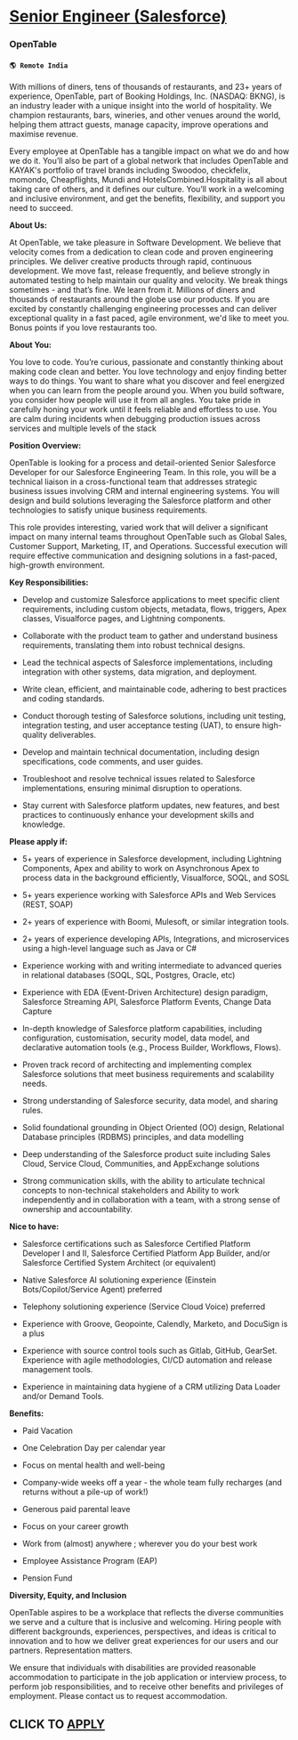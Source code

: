 # [Senior Engineer (Salesforce) ](https://www.remotewlb.com/apply/senior-engineer-salesforce-120413)  
### OpenTable  
#### `🌎 Remote India `  

With millions of diners, tens of thousands of restaurants, and 23+ years of experience, OpenTable, part of Booking Holdings, Inc. (NASDAQ: BKNG), is an industry leader with a unique insight into the world of hospitality. We champion restaurants, bars, wineries, and other venues around the world, helping them attract guests, manage capacity, improve operations and maximise revenue.

Every employee at OpenTable has a tangible impact on what we do and how we do it. You’ll also be part of a global network that includes OpenTable and KAYAK's portfolio of travel brands including Swoodoo, checkfelix, momondo, Cheapflights, Mundi and HotelsCombined.Hospitality is all about taking care of others, and it defines our culture. You’ll work in a welcoming and inclusive environment, and get the benefits, flexibility, and support you need to succeed.

**About Us:**

At OpenTable, we take pleasure in Software Development. We believe that velocity comes from a dedication to clean code and proven engineering principles. We deliver creative products through rapid, continuous development. We move fast, release frequently, and believe strongly in automated testing to help maintain our quality and velocity. We break things sometimes - and that’s fine. We learn from it. Millions of diners and thousands of restaurants around the globe use our products. If you are excited by constantly challenging engineering processes and can deliver exceptional quality in a fast paced, agile environment, we'd like to meet you. Bonus points if you love restaurants too.

**About You:**

You love to code. You’re curious, passionate and constantly thinking about making code clean and better. You love technology and enjoy finding better ways to do things. You want to share what you discover and feel energized when you can learn from the people around you. When you build software, you consider how people will use it from all angles. You take pride in carefully honing your work until it feels reliable and effortless to use. You are calm during incidents when debugging production issues across services and multiple levels of the stack

**Position Overview:**

OpenTable is looking for a process and detail-oriented Senior Salesforce Developer for our Salesforce Engineering Team. In this role, you will be a technical liaison in a cross-functional team that addresses strategic business issues involving CRM and internal engineering systems. You will design and build solutions leveraging the Salesforce platform and other technologies to satisfy unique business requirements.

This role provides interesting, varied work that will deliver a significant impact on many internal teams throughout OpenTable such as Global Sales, Customer Support, Marketing, IT, and Operations. Successful execution will require effective communication and designing solutions in a fast-paced, high-growth environment.

**Key Responsibilities:**

  * Develop and customize Salesforce applications to meet specific client requirements, including custom objects, metadata, flows, triggers, Apex classes, Visualforce pages, and Lightning components.

  * Collaborate with the product team to gather and understand business requirements, translating them into robust technical designs.

  * Lead the technical aspects of Salesforce implementations, including integration with other systems, data migration, and deployment.

  * Write clean, efficient, and maintainable code, adhering to best practices and coding standards.

  * Conduct thorough testing of Salesforce solutions, including unit testing, integration testing, and user acceptance testing (UAT), to ensure high-quality deliverables.

  * Develop and maintain technical documentation, including design specifications, code comments, and user guides.

  * Troubleshoot and resolve technical issues related to Salesforce implementations, ensuring minimal disruption to operations.

  * Stay current with Salesforce platform updates, new features, and best practices to continuously enhance your development skills and knowledge.

**Please apply if:**

  * 5+ years of experience in Salesforce development, including Lightning Components, Apex and ability to work on Asynchronous Apex to process data in the background efficiently, Visualforce, SOQL, and SOSL

  * 5+ years experience working with Salesforce APIs and Web Services (REST, SOAP)

  * 2+ years of experience with Boomi, Mulesoft, or similar integration tools.

  * 2+ years of experience developing APIs, Integrations, and microservices using a high-level language such as Java or C#

  * Experience working with and writing intermediate to advanced queries in relational databases (SOQL, SQL, Postgres, Oracle, etc)

  * Experience with EDA (Event-Driven Architecture) design paradigm, Salesforce Streaming API, Salesforce Platform Events, Change Data Capture

  * In-depth knowledge of Salesforce platform capabilities, including configuration, customisation, security model, data model, and declarative automation tools (e.g., Process Builder, Workflows, Flows).

  * Proven track record of architecting and implementing complex Salesforce solutions that meet business requirements and scalability needs.

  * Strong understanding of Salesforce security, data model, and sharing rules.

  * Solid foundational grounding in Object Oriented (OO) design, Relational Database principles (RDBMS) principles, and data modelling

  * Deep understanding of the Salesforce product suite including Sales Cloud, Service Cloud, Communities, and AppExchange solutions

  * Strong communication skills, with the ability to articulate technical concepts to non-technical stakeholders and Ability to work independently and in collaboration with a team, with a strong sense of ownership and accountability.

**Nice to have:**

  * Salesforce certifications such as Salesforce Certified Platform Developer I and II, Salesforce Certified Platform App Builder, and/or Salesforce Certified System Architect (or equivalent)

  * Native Salesforce AI solutioning experience (Einstein Bots/Copilot/Service Agent) preferred

  * Telephony solutioning experience (Service Cloud Voice) preferred

  * Experience with Groove, Geopointe, Calendly, Marketo, and DocuSign is a plus

  * Experience with source control tools such as Gitlab, GitHub, GearSet. Experience with agile methodologies, CI/CD automation and release management tools.

  * Experience in maintaining data hygiene of a CRM utilizing Data Loader and/or Demand Tools.

**Benefits:**

  * Paid Vacation

  * One Celebration Day per calendar year

  * Focus on mental health and well-being

  * Company-wide weeks off a year - the whole team fully recharges (and returns without a pile-up of work!)

  * Generous paid parental leave

  * Focus on your career growth

  * Work from (almost) anywhere ; wherever you do your best work

  * Employee Assistance Program (EAP)

  * Pension Fund

**Diversity, Equity, and Inclusion**

OpenTable aspires to be a workplace that reflects the diverse communities we serve and a culture that is inclusive and welcoming. Hiring people with different backgrounds, experiences, perspectives, and ideas is critical to innovation and to how we deliver great experiences for our users and our partners. Representation matters.

We ensure that individuals with disabilities are provided reasonable accommodation to participate in the job application or interview process, to perform job responsibilities, and to receive other benefits and privileges of employment. Please contact us to request accommodation.

  
## CLICK TO [APPLY](https://www.remotewlb.com/apply/senior-engineer-salesforce-120413)

